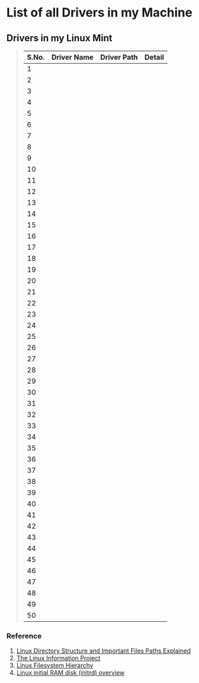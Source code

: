 #	List of all Drivers in my Machine

##	Drivers in my Linux Mint
>	S.No. | Driver Name | Driver Path | Detail
>	------|-----|-------------|------
>	1 |  |  | 
>	2 |  |  | 
>	3 |  |  | 
>	4 |  |  | 
>	5 |  |  | 
>	6 |  |  | 
>	7 |  |  | 
>	8 |  |  | 
>	9 |  |  | 
>	10 |  |  | 
>	11 |  |  | 
>	12 |  |  | 
>	13 |  |  | 
>	14 |  |  | 
>	15 |  |  | 
>	16 |  |  | 
>	17 |  |  | 
>	18 |  |  | 
>	19 |  |  | 
>	20 |  |  | 
>	21 |  |  | 
>	22 |  |  | 
>	23 |  |  | 
>	24 |  |  | 
>	25 |  |  | 
>	26 |  |  | 
>	27 |  |  | 
>	28 |  |  | 
>	29 |  |  | 
>	30 |  |  | 
>	31 |  |  | 
>	32 |  |  | 
>	33 |  |  | 
>	34 |  |  | 
>	35 |  |  | 
>	36 |  |  | 
>	37 |  |  | 
>	38 |  |  | 
>	39 |  |  | 
>	40 |  |  | 
>	41 |  |  | 
>	42 |  |  | 
>	43 |  |  | 
>	44 |  |  | 
>	45 |  |  | 
>	46 |  |  | 
>	47 |  |  | 
>	48 |  |  | 
>	49 |  |  | 
>	50 |  |  | 

###	Reference
1.	[Linux Directory Structure and Important Files Paths Explained](https://www.tecmint.com/linux-directory-structure-and-important-files-paths-explained/)
2.	[The Linux Information Project](http://www.linfo.org/index.html)
3.	[Linux Filesystem Hierarchy](http://www.tldp.org/LDP/Linux-Filesystem-Hierarchy/html/)
4.	[Linux initial RAM disk (initrd) overview](https://www.ibm.com/developerworks/library/l-initrd/index.html)
